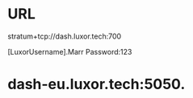 # URL
stratum+tcp://dash.luxor.tech:700

 [LuxorUsername].Marr
  Password:123
# dash-eu.luxor.tech:5050.
